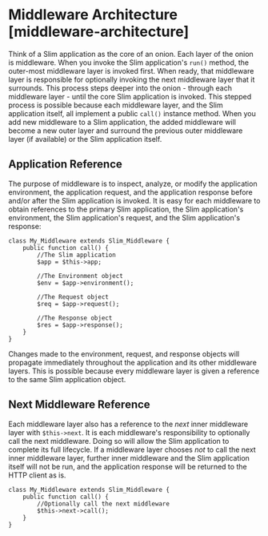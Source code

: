 # Middleware Architecture [middleware-architecture] #

Think of a Slim application as the core of an onion. Each layer of the onion is middleware. When you invoke the Slim application's `run()` method, the outer-most middleware layer is invoked first. When ready, that middleware layer is responsible for optionally invoking the next middleware layer that it surrounds. This process steps deeper into the onion - through each middleware layer - until the core Slim application is invoked. This stepped process is possible because each middleware layer, and the Slim application itself, all implement a public `call()` instance method. When you add new middleware to a Slim application, the added middleware will become a new outer layer and surround the previous outer middleware layer (if available) or the Slim application itself.

## Application Reference ##

The purpose of middleware is to inspect, analyze, or modify the application environment, the application request, and the application response before and/or after the Slim application is invoked. It is easy for each middleware to obtain references to the primary Slim application, the Slim application's environment, the Slim application's request, and the Slim application's response:

    class My_Middleware extends Slim_Middleware {
        public function call() {
            //The Slim application
            $app = $this->app;
            
            //The Environment object
            $env = $app->environment();
            
            //The Request object
            $req = $app->request();
            
            //The Response object
            $res = $app->response();
        }
    }

Changes made to the environment, request, and response objects will propagate immediately throughout the application and its other middleware layers. This is possible because every middleware layer is given a reference to the same Slim application object.

## Next Middleware Reference ##

Each middleware layer also has a reference to the _next_ inner middleware layer with `$this->next`. It is each middleware's responsibility to optionally call the next middleware. Doing so will allow the Slim application to complete its full lifecycle. If a middleware layer chooses _not_ to call the next inner middleware layer, further inner middleware and the Slim application itself will not be run, and the application response will be returned to the HTTP client as is.

    class My_Middleware extends Slim_Middleware {
        public function call() {
            //Optionally call the next middleware
            $this->next->call();
        }
    }